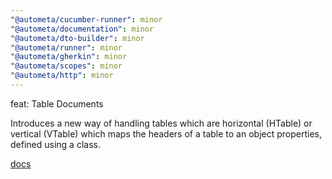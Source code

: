```yaml
---
"@autometa/cucumber-runner": minor
"@autometa/documentation": minor
"@autometa/dto-builder": minor
"@autometa/runner": minor
"@autometa/gherkin": minor
"@autometa/scopes": minor
"@autometa/http": minor
---
```


feat: Table Documents

Introduces a new way of handling tables which are horizontal (HTable) or vertical (VTable) which maps
the headers of a table to an object properties, defined using a class.

[docs](https://bendat.github.io/autometa/docs/cucumber/test_runner/datatables#table-documents)
